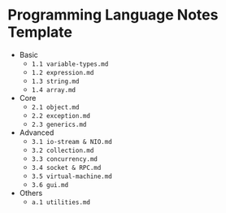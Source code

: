 # Programming Language Notes Template

- Basic
  - `1.1 variable-types.md`
  - `1.2 expression.md`
  - `1.3 string.md`
  - `1.4 array.md`
- Core
  - `2.1 object.md`
  - `2.2 exception.md`
  - `2.3 generics.md `
- Advanced
  - `3.1 io-stream & NIO.md`
  - `3.2 collection.md`
  - `3.3 concurrency.md`
  - `3.4 socket & RPC.md`
  - `3.5 virtual-machine.md`
  - `3.6 gui.md`
- Others
  - `a.1 utilities.md`